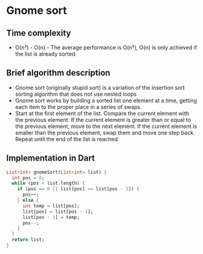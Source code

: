 # Gnome sort

## Time complexity

- O(n²) - O(n) - The average performance is O(n²), O(n) is only achieved if the list is already sorted.

## Brief algorithm description

- Gnome sort (originally stupid sort) is a variation of the insertion sort sorting algorithm that does not use nested loops
- Gnome sort works by building a sorted list one element at a time, getting each item to the proper place in a series of swaps.
- Start at the first element of the list. Compare the current element with the previous element. If the current element is greater than or equal to the previous element, move to the next element. If the current element is smaller than the previous element, swap them and move one step back. Repeat until the end of the list is reached

## Implementation in Dart

```Dart
List<int> gnomeSort(List<int> list) {
  int pos = 0;
  while (pos < list.length) {
    if (pos == 0 || list[pos] >= list[pos - 1]) {
      pos++;
    } else {
      int temp = list[pos];
      list[pos] = list[pos - 1];
      list[pos - 1] = temp;
      pos--;
    }
  }
  return list;
}

```
